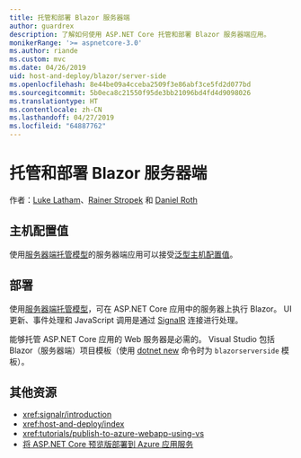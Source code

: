 ```yaml
---
title: 托管和部署 Blazor 服务器端
author: guardrex
description: 了解如何使用 ASP.NET Core 托管和部署 Blazor 服务器端应用。
monikerRange: '>= aspnetcore-3.0'
ms.author: riande
ms.custom: mvc
ms.date: 04/26/2019
uid: host-and-deploy/blazor/server-side
ms.openlocfilehash: 8e44be09a4cceba2509f3e86abf3ce5fd2d077bd
ms.sourcegitcommit: 5b0eca8c21550f95de3bb21096bd4fd4d9098026
ms.translationtype: HT
ms.contentlocale: zh-CN
ms.lasthandoff: 04/27/2019
ms.locfileid: "64887762"
---
```

# <a name="host-and-deploy-blazor-server-side"></a>托管和部署 Blazor 服务器端

作者：[Luke Latham](https://github.com/guardrex)、[Rainer Stropek](https://www.timecockpit.com) 和 [Daniel Roth](https://github.com/danroth27)

## <a name="host-configuration-values"></a>主机配置值

使用[服务器端托管模型](xref:blazor/hosting-models#server-side)的服务器端应用可以接受[泛型主机配置值](xref:fundamentals/host/generic-host#host-configuration)。

## <a name="deployment"></a>部署

使用[服务器端托管模型](xref:blazor/hosting-models#server-side)，可在 ASP.NET Core 应用中的服务器上执行 Blazor。 UI 更新、事件处理和 JavaScript 调用是通过 [SignalR](xref:signalr/introduction) 连接进行处理。

能够托管 ASP.NET Core 应用的 Web 服务器是必需的。 Visual Studio 包括 Blazor（服务器端）项目模板（使用 [dotnet new](/dotnet/core/tools/dotnet-new) 命令时为 `blazorserverside` 模板）。

<!--

**INSERT: Concerns are the same as publishing an ASP.NET Core SignalR app**

**INSERT: Content on the Azure SignalR Service**

**INSERT: Manually turn on WebSockets support**

-->

## <a name="additional-resources"></a>其他资源

* <xref:signalr/introduction>
* <xref:host-and-deploy/index>
* <xref:tutorials/publish-to-azure-webapp-using-vs>
* [将 ASP.NET Core 预览版部署到 Azure 应用服务](xref:host-and-deploy/azure-apps/index#deploy-aspnet-core-preview-release-to-azure-app-service)
